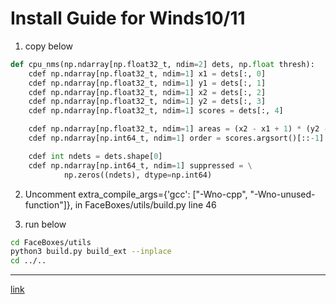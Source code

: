 # Install Guide for Winds10/11


1. copy below
```python
def cpu_nms(np.ndarray[np.float32_t, ndim=2] dets, np.float thresh):
    cdef np.ndarray[np.float32_t, ndim=1] x1 = dets[:, 0]
    cdef np.ndarray[np.float32_t, ndim=1] y1 = dets[:, 1]
    cdef np.ndarray[np.float32_t, ndim=1] x2 = dets[:, 2]
    cdef np.ndarray[np.float32_t, ndim=1] y2 = dets[:, 3]
    cdef np.ndarray[np.float32_t, ndim=1] scores = dets[:, 4]

    cdef np.ndarray[np.float32_t, ndim=1] areas = (x2 - x1 + 1) * (y2 - y1 + 1)
    cdef np.ndarray[np.int64_t, ndim=1] order = scores.argsort()[::-1]

    cdef int ndets = dets.shape[0]
    cdef np.ndarray[np.int64_t, ndim=1] suppressed = \
            np.zeros((ndets), dtype=np.int64)
```

2. Uncomment extra_compile_args={'gcc': ["-Wno-cpp", "-Wno-unused-function"]}, in FaceBoxes/utils/build.py line 46

3. run below

```bash
cd FaceBoxes/utils
python3 build.py build_ext --inplace
cd ../..
```

---

[link](https://github.com/cleardusk/3DDFA_V2/issues/12)